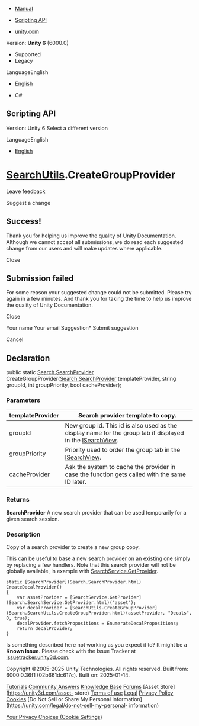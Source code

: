[ ]()

  * [Manual](../Manual/index.html)
  * [Scripting API](../ScriptReference/index.html)

  * [unity.com](https://unity.com/)

Version: **Unity 6** (6000.0)

  * Supported
  * Legacy

LanguageEnglish

  * [English]()

  * C#

[ ](https://docs.unity3d.com)

## Scripting API

Version: Unity 6 Select a different version

LanguageEnglish

  * [English]()

#  [SearchUtils](Search.SearchUtils.html).CreateGroupProvider

Leave feedback

Suggest a change

## Success!

Thank you for helping us improve the quality of Unity Documentation. Although
we cannot accept all submissions, we do read each suggested change from our
users and will make updates where applicable.

Close

## Submission failed

For some reason your suggested change could not be submitted. Please <a>try
again</a> in a few minutes. And thank you for taking the time to help us
improve the quality of Unity Documentation.

Close

Your name Your email Suggestion* Submit suggestion

Cancel

[ ]()

## Declaration

public static [Search.SearchProvider](Search.SearchProvider.html)
CreateGroupProvider([Search.SearchProvider](Search.SearchProvider.html)
templateProvider, string groupId, int groupPriority, bool cacheProvider);

### Parameters

templateProvider | Search provider template to copy.  
---|---  
groupId | New group id. This id is also used as the display name for the group tab if displayed in the [ISearchView](Search.ISearchView.html).  
groupPriority | Priority used to order the group tab in the [ISearchView](Search.ISearchView.html).  
cacheProvider | Ask the system to cache the provider in case the function gets called with the same ID later.  
  
### Returns

**SearchProvider** A new search provider that can be used temporarily for a
given search session.

### Description

Copy of a search provider to create a new group copy.

This can be useful to base a new search provider on an existing one simply by
replacing a few handlers. Note that this search provider will not be globally
available, in example with
[SearchService.GetProvider](Search.SearchService.GetProvider.html).

    
    
    static [SearchProvider](Search.SearchProvider.html) CreateDecalProvider()
    {
        var assetProvider = [SearchService.GetProvider](Search.SearchService.GetProvider.html)("asset");
        var decalProvider = [SearchUtils.CreateGroupProvider](Search.SearchUtils.CreateGroupProvider.html)(assetProvider, "Decals", 0, true);
        decalProvider.fetchPropositions = EnumerateDecalPropositions;
        return decalProvider;
    }
    

Is something described here not working as you expect it to? It might be a
**Known Issue**. Please check with the Issue Tracker at
[issuetracker.unity3d.com](https://issuetracker.unity3d.com).

Copyright ©2005-2025 Unity Technologies. All rights reserved. Built from:
6000.0.36f1 (02b661dc617c). Built on: 2025-01-14.

[Tutorials](https://unity3d.com/learn) [Community
Answers](https://answers.unity3d.com) [Knowledge
Base](https://support.unity3d.com/hc/en-us)
[Forums](https://forum.unity3d.com) [Asset Store](https://unity3d.com/asset-
store) [Terms of use](https://docs.unity3d.com/Manual/TermsOfUse.html)
[Legal](https://unity.com/legal) [Privacy
Policy](https://unity.com/legal/privacy-policy)
[Cookies](https://unity.com/legal/cookie-policy) [Do Not Sell or Share My
Personal Information](https://unity.com/legal/do-not-sell-my-personal-
information)

[Your Privacy Choices (Cookie Settings)](javascript:void\(0\);)

